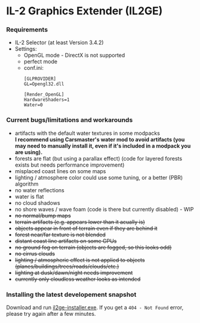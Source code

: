 # IL-2 Graphics Extender (IL2GE)

### Requirements
- IL-2 Selector (at least Version 3.4.2)
- Settings:
   - OpenGL mode - DirectX is not supported
   - perfect mode
   - conf.ini:
      ```
      [GLPROVIDER]
      GL=Opengl32.dll
      ```
      ```
      [Render_OpenGL]  
      HardwareShaders=1  
      Water=0
      ```

### Current bugs/limitations and workarounds
- artifacts with the default water textures in some modpacks  
  **I recommend using Carsmaster's water mod to avoid artifacts (you may need to manually install it, even if it's included in a modpack you are using).**
- forests are flat (but using a parallax effect) (code for layered forests exists but needs performance improvement)
- misplaced coast lines on some maps
- lighting / atmosphere color could use some tuning, or a better (PBR) algorithm
- no water reflections
- water is flat
- no cloud shadows
- no shore waves / wave foam (code is there but currently disabled) - WIP
- ~~no normal/bump maps~~
- ~~terrain artifacts (e.g. appears lower than it acually is)~~
- ~~objects appear in front of terrain even if they are behind it~~
- ~~forest near/far texture is not blended~~
- ~~distant coast line artifacts on some GPUs~~
- ~~no ground fog on terrain (objects are fogged, so this looks odd)~~
- ~~no cirrus clouds~~
- ~~lighting / atmospheric effect is not applied to objects (planes/buildings/trees/roads/clouds/etc.)~~
- ~~lighting at dusk/dawn/night needs improvement~~
- ~~currently only cloudless weather looks as intended~~

### Installing the latest developement snapshot
Download and run [il2ge-installer.exe](https://gitlab.com/vrresto/il2ge/-/jobs/artifacts/master/raw/il2ge-installer.exe?job=build).
If you get a `404 - Not Found` error, please try again after a few minutes.
